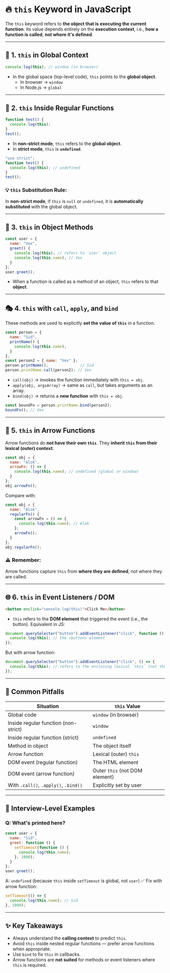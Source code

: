 # 🔥 `this` Keyword in JavaScript
The `this` keyword refers to **the object that is executing the current function**. Its value depends entirely on the **execution context**, i.e., **how a function is called**, **not where it's defined**.

---

## 🧠 1. `this` in Global Context
```js
console.log(this); // window (in browser)
```
* In the global space (top-level code), `this` points to the **global object**.
  * In browser → `window`
  * In Node.js → `global`

---

## 🔐 2. `this` Inside Regular Functions
```js
function test() {
  console.log(this);
}
test();
```
* In **non-strict mode**, `this` refers to the **global object**.
* In **strict mode**, `this` is **`undefined`**.
```js
"use strict";
function test() {
  console.log(this); // undefined
}
test();
```
### 💡 `this` Substitution Rule:
In **non-strict mode**, if `this` is `null` or `undefined`, it is **automatically substituted** with the global object.

---

## 👤 3. `this` in Object Methods
```js
const user = {
  name: "Vex",
  greet() {
    console.log(this); // refers to `user` object
    console.log(this.name); // Vex
  }
};
user.greet();
```
* When a function is called as a method of an object, `this` refers to that **object**.

---

## 🎭 4. `this` with `call`, `apply`, and `bind`
These methods are used to explicitly **set the value of `this`** in a function.
```js
const person = {
  name: "Sid",
  printName() {
    console.log(this.name);
  }
};
const person2 = { name: "Vex" };
person.printName();              // Sid
person.printName.call(person2); // Vex
```
* `call(obj)` → invokes the function immediately with `this = obj`.
* `apply(obj, argsArray)` → same as `call`, but takes arguments as an array.
* `bind(obj)` → returns a **new function** with `this = obj`.
```js
const boundFn = person.printName.bind(person2);
boundFn(); // Vex
```

---

## 🏹 5. `this` in Arrow Functions
Arrow functions do **not have their own `this`**. They **inherit `this` from their lexical (outer) context**.
```js
const obj = {
  name: "Alok",
  arrowFn: () => {
    console.log(this.name); // undefined (global or window)
  }
};
obj.arrowFn();
```
Compare with:
```js
const obj = {
  name: "Alok",
  regularFn() {
    const arrowFn = () => {
      console.log(this.name); // Alok
    };
    arrowFn();
  }
};
obj.regularFn();
```
### ⚠️ Remember:
Arrow functions capture `this` from **where they are defined**, not where they are called.

---

## 🌐 6. `this` in Event Listeners / DOM
```html
<button onclick="console.log(this)">Click Me</button>
```
* `this` refers to the **DOM element** that triggered the event (i.e., the button).
Equivalent in JS:
```js
document.querySelector("button").addEventListener("click", function () {
  console.log(this); // the <button> element
});
```
But with arrow function:
```js
document.querySelector("button").addEventListener("click", () => {
  console.log(this); // refers to the enclosing lexical `this` (not the button!)
});
```

---

## 🔄 Common Pitfalls
| Situation                             | `this` Value                   |
| ------------------------------------- | ------------------------------ |
| Global code                           | `window` (in browser)          |
| Inside regular function (non-strict)  | `window`                       |
| Inside regular function (strict)      | `undefined`                    |
| Method in object                      | The object itself              |
| Arrow function                        | Lexical (outer) `this`         |
| DOM event (regular function)          | The HTML element               |
| DOM event (arrow function)            | Outer `this` (not DOM element) |
| With `.call()`, `.apply()`, `.bind()` | Explicitly set by user         |

---

## 🧪 Interview-Level Examples
### Q: What's printed here?
```js
const user = {
  name: "Sid",
  greet: function () {
    setTimeout(function () {
      console.log(this.name);
    }, 1000);
  }
};
user.greet();
```
A: `undefined` (because `this` inside `setTimeout` is global, not `user`)
✅ Fix with arrow function:
```js
setTimeout(() => {
  console.log(this.name); // Sid
}, 1000);
```

---

## ✨ Key Takeaways
* Always understand the **calling context** to predict `this`.
* Avoid `this` inside nested regular functions — prefer arrow functions when appropriate.
* Use `bind` to fix `this` in callbacks.
* Arrow functions are **not suited** for methods or event listeners where `this` is required.

